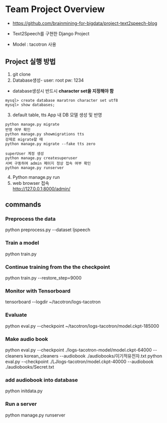
# Team Project Overview
* https://github.com/brainmining-for-bigdata/project-text2speech-blog

* Text2Speech를 구현한 Django Project
* Model : tacotron 사용

## Project 실행 방법
1. git clone  
2. Database생성-  user: root pw: 1234 
* database생성시 반드시 **character set을 지정해야 함** 
```
mysql> create database maratron character set utf8
mysql> show databases;
```
3. default table, tts App 내 DB 모델 생성 및 반영  
```
python manage.py migrate
반영 여부 확인
python manage.py showmigrations tts
강제로 migrate할 때 
python manage.py migrate --fake tts zero

superUser 계정 생성
python manage.py createsuperuser
서버 구동하여 admin 페이지 정상 접속 여부 확인
python manage.py runserver
```

4. Python manage.py run 
5. web browser 접속  
http://127.0.0.1:8000/admin/


## commands 

### Preprocess the data
python preprocess.py --dataset ljspeech

### Train a model
python train.py

### Continue training from the the checkpoint
python train.py --restore_step=9000

### Monitor with Tensorboard
tensorboard --logdir ~/tacotron/logs-tacotron

### Evaluate 
python eval.py --checkpoint ~/tacotron/logs-tacotron/model.ckpt-185000


### Make audio book
python eval.py   --checkpoint  ./logs-tacotron-model/model.ckpt-64000 --cleaners korean_cleaners --audiobook ./audiobooks/이기적유전자.txt
python eval.py   --checkpoint ./LJlogs-tacotron/model.ckpt-40000 --audiobook ./audiobooks/Secret.txt

### add audiobook into database
python initdata.py

### Run a server
python manage.py runserver
